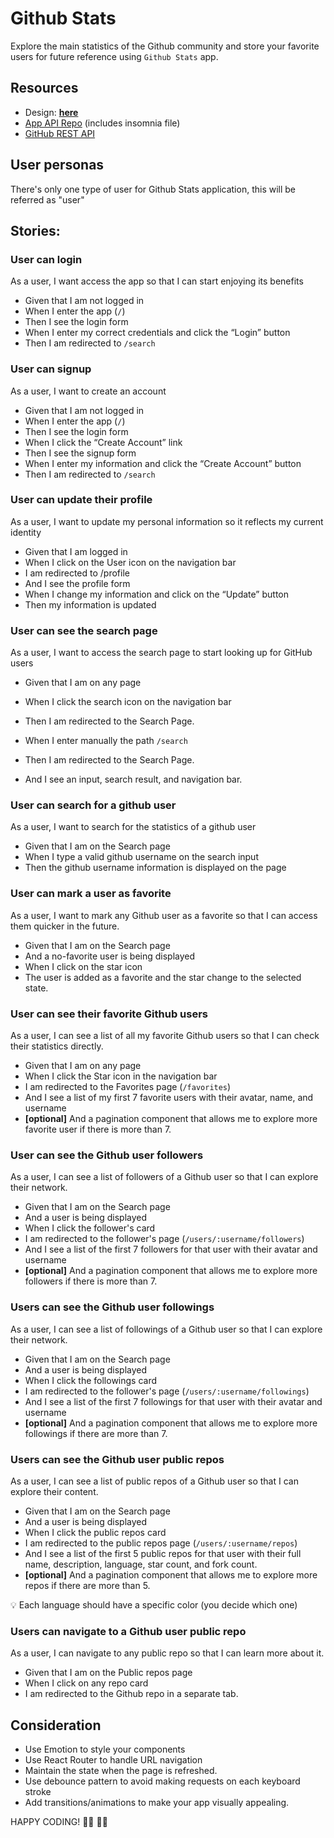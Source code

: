 # Github Stats

Explore the main statistics of the Github community and store your favorite
users for future reference using `Github Stats` app.

## Resources

- Design: **[here](https://www.figma.com/file/C8B1T1HFdUI2kaFGYwXOOI/Github-Stats?node-id=0%3A1)**
- [App API Repo](https://github.com/codeableorg/github-stats-api) (includes insomnia file)
- [GitHub REST API](https://docs.github.com/en/rest)

## **User personas**

There's only one type of user for Github Stats application, this will be
referred as "user"

## **Stories:**

### **User can login**

As a user, I want access the app so that I can start enjoying its benefits

- Given that I am not logged in
- When I enter the app (`/`)
- Then I see the login form
- When I enter my correct credentials and click the “Login” button
- Then I am redirected to `/search`

### **User can signup**

As a user, I want to create an account

- Given that I am not logged in
- When I enter the app (`/`)
- Then I see the login form
- When I click the “Create Account” link
- Then I see the signup form
- When I enter my information and click the “Create Account” button
- Then I am redirected to `/search`

### **User can update their profile**

As a user, I want to update my personal information so it reflects my current
identity

- Given that I am logged in
- When I click on the User icon on the navigation bar
- I am redirected to /profile
- And I see the profile form
- When I change my information and click on the “Update” button
- Then my information is updated

### **User can see the search page**

As a user, I want to access the search page to start looking up for GitHub users

- Given that I am on any page
- When I click the search icon on the navigation bar
- Then I am redirected to the Search Page.

- When I enter manually the path `/search`
- Then I am redirected to the Search Page.

- And I see an input, search result, and navigation bar.

### User can search for a github user

As a user, I want to search for the statistics of a github user

- Given that I am on the Search page
- When I type a valid github username on the search input
- Then the github username information is displayed on the page

### **User can mark a user as favorite**

As a user, I want to mark any Github user as a favorite so that I can access
them quicker in the future.

- Given that I am on the Search page
- And a no-favorite user is being displayed
- When I click on the star icon
- The user is added as a favorite and the star change to the selected state.

### **User can see their favorite Github users**

As a user, I can see a list of all my favorite Github users so that I can check
their statistics directly.

- Given that I am on any page
- When I click the Star icon in the navigation bar
- I am redirected to the Favorites page (`/favorites`)
- And I see a list of my first 7 favorite users with their avatar, name, and
  username
- **[optional]** And a pagination component that allows me to explore more
  favorite user if there is more than 7.

### **User can see the Github user followers**

As a user, I can see a list of followers of a Github user so that I can explore
their network.

- Given that I am on the Search page
- And a user is being displayed
- When I click the follower's card
- I am redirected to the follower's page (`/users/:username/followers`)
- And I see a list of the first 7 followers for that user with their avatar and
  username
- **[optional]** And a pagination component that allows me to explore more
  followers if there is more than 7.

### **Users can see the Github user followings**

As a user, I can see a list of followings of a Github user so that I can explore
their network.

- Given that I am on the Search page
- And a user is being displayed
- When I click the followings card
- I am redirected to the follower's page (`/users/:username/followings`)
- And I see a list of the first 7 followings for that user with their avatar and
  username
- **[optional]** And a pagination component that allows me to explore more
  followings if there are more than 7.

### **Users can see the Github user public repos**

As a user, I can see a list of public repos of a Github user so that I can
explore their content.

- Given that I am on the Search page
- And a user is being displayed
- When I click the public repos card
- I am redirected to the public repos page (`/users/:username/repos`)
- And I see a list of the first 5 public repos for that user with their full
  name, description, language, star count, and fork count.
- **[optional]** And a pagination component that allows me to explore more repos
  if there are more than 5.

<aside>
💡 Each language should have a specific color (you decide which one)

</aside>

### **Users can navigate to a Github user public repo**

As a user, I can navigate to any public repo so that I can learn more about it.

- Given that I am on the Public repos page
- When I click on any repo card
- I am redirected to the Github repo in a separate tab.

## Consideration

- Use Emotion to style your components
- Use React Router to handle URL navigation
- Maintain the state when the page is refreshed.
- Use debounce pattern to avoid making requests on each keyboard stroke
- Add transitions/animations to make your app visually appealing.

HAPPY CODING! 👨‍💻 👨‍💻
